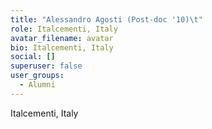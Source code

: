 ```yaml
---
title: "Alessandro Agosti (Post-doc '10)\t"
role: Italcementi, Italy
avatar_filename: avatar
bio: Italcementi, Italy
social: []
superuser: false
user_groups:
  - Alumni
---
```

Italcementi, Italy
